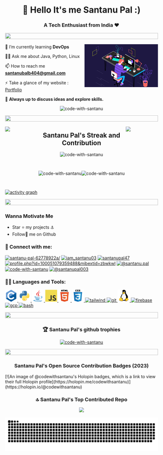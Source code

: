 <h1 align="center">👋 Hello It's me Santanu Pal :)</h1>
<h3 align="center">A Tech Enthusiast from India ❤️</h3>

<img src="https://i.imgur.com/dBaSKWF.gif" height="20" width="100%"/> <!-- divider -->

<img align="right" alt="Coding" src="./myImage.gif" width="48%" height="5%" alt="code-with-santanu"/>
   
<p>

🌱 I’m currently learning **DevOps**

🧑‍💻 Ask me about Java, Python, Linux

📫 How to reach me **santanubalb404@gmail.com**

⚡ Take a glance of my website : [Portfolio](https://santanupal-03.web.app/)

💬 **Always up to discuss ideas and explore skills.**

</p>

<!-------------------------Profile view------------------------->

<p align="center"> <img src="https://komarev.com/ghpvc/?username=code-with-santanu&label=Profile%20views&color=blueviolet&style=for-the-badge" alt="code-with-santanu" /> </p>

<img src="https://i.imgur.com/dBaSKWF.gif" height="20" width="100%"> <!-- divider -->

<!-------------------------design around strak------------------------->

<img align="left" src="https://user-images.githubusercontent.com/65187002/144930161-2f783401-8d27-4fdf-a2f7-cc0ba32f1f1f.gif" width="21%" style="display:inline;"><img align="right" src="https://user-images.githubusercontent.com/65187002/144930161-2f783401-8d27-4fdf-a2f7-cc0ba32f1f1f.gif" width="21%" style="display:inline;">

<!-------------------------Github streak------------------------->

<h2 align="center">Santanu Pal's Streak and Contribution</h2>
<p align="center"><img src="https://streak-stats.demolab.com?user=code-with-santanu&theme=vision-friendly-dark" alt="code-with-santanu"/>
</p>

<br>
<!-------------------------Github stats and most used languages------------------------->

<p align="center" style="
display: flex;
align-items: center;
justify-content: center;
">
  <img src="https://github-readme-stats.vercel.app/api?username=code-with-santanu&rank_icon=github&show_icons=true&include_all_commits=true&count_private=true&theme=vision-friendly-dark&hide_border=false&locale=en" alt="code-with-santanu"/>
  
  <img width="auto" src="https://github-stats-barnacle.vercel.app/api/top-langs/?username=code-with-santanu&langs_count=8&layout=compact&theme=vision-friendly-dark&exclude_repo=udemy-basic-html-brad" alt="code-with-santanu"/>
</p>

<!-------------------------Activity Graph------------------------->
<br>

[![activity graph](https://github-readme-activity-graph.vercel.app/graph?username=code-with-santanu&theme=github-compact&bg_color=FFFFFF00&color=e1dbe1&line=8042fc&point=ffb000&area=true)](https://github.com/ashutosh00710/github-readme-activity-graph)

<img src="https://i.imgur.com/dBaSKWF.gif" height="20" width="100%"> <!-- divider -->

<h3 > Wanna Motivate Me </h1>
<ul>
  <li > Star ⭐ my projects ⚓</li>
  <li > Follow🚶 me on Github </li>
</ul>

<!------------Connect with me ----------->

<h3 align="left">🤝 Connect with me:</h3>
<p align="left">
<a href="https://linkedin.com/in/santanu-pal-62778922a/" target="blank"><img align="center" src="https://raw.githubusercontent.com/rahuldkjain/github-profile-readme-generator/master/src/images/icons/Social/linked-in-alt.svg" alt="santanu-pal-62778922a/" height="30" width="40" /></a>
<a href="https://twitter.com/iam_santanu03" target="blank"><img align="center" src="https://raw.githubusercontent.com/rahuldkjain/github-profile-readme-generator/master/src/images/icons/Social/twitter.svg" alt="iam_santanu03" height="30" width="40" /></a>
<a href="https://instagram.com/santanupal47" target="blank"><img align="center" src="https://raw.githubusercontent.com/rahuldkjain/github-profile-readme-generator/master/src/images/icons/Social/instagram.svg" alt="santanupal47" height="30" width="40" /></a>
<a href="https://fb.com/profile.php?id=100051079359488&mibextid=zbwkwl" target="blank"><img align="center" src="https://raw.githubusercontent.com/rahuldkjain/github-profile-readme-generator/master/src/images/icons/Social/facebook.svg" alt="profile.php?id=100051079359488&mibextid=zbwkwl" height="30" width="40" /></a>
<a href="https://medium.com/@santanu.pal" target="blank"><img align="center" src="https://raw.githubusercontent.com/rahuldkjain/github-profile-readme-generator/master/src/images/icons/Social/medium.svg" alt="@santanu.pal" height="30" width="40" /></a>
<a href="https://www.leetcode.com/code-with-santanu" target="blank"><img align="center" src="https://raw.githubusercontent.com/rahuldkjain/github-profile-readme-generator/master/src/images/icons/Social/leet-code.svg" alt="code-with-santanu" height="30" width="40" /></a>
<a href="https://www.hackerearth.com/@santanupal003" target="blank"><img align="center" src="https://raw.githubusercontent.com/rahuldkjain/github-profile-readme-generator/master/src/images/icons/Social/hackerearth.svg" alt="@santanupal003" height="30" width="40" /></a>
</p>

<!------------ Languages and tools ----------->
<h3 align="left">🧑‍💻 Languages and Tools:</h3>
<p align="left">  <a href="https://www.cprogramming.com/" target="_blank" rel="noreferrer"> <img src="https://raw.githubusercontent.com/devicons/devicon/master/icons/c/c-original.svg" alt="c" width="40" height="40"/> </a> <a href="https://www.python.org" target="_blank" rel="noreferrer"> <img src="https://raw.githubusercontent.com/devicons/devicon/master/icons/python/python-original.svg" alt="python" width="40" height="40"/> </a> <a href="https://www.java.com" target="_blank" rel="noreferrer"> <img src="https://raw.githubusercontent.com/devicons/devicon/master/icons/java/java-original.svg" alt="java" width="40" height="40"/> </a> <a href="https://developer.mozilla.org/en-US/docs/Web/JavaScript" target="_blank" rel="noreferrer"> <img src="https://raw.githubusercontent.com/devicons/devicon/master/icons/javascript/javascript-original.svg" alt="javascript" width="40" height="40"/> </a><a href="https://www.w3.org/html/" target="_blank" rel="noreferrer"> <img src="https://raw.githubusercontent.com/devicons/devicon/master/icons/html5/html5-original-wordmark.svg" alt="html5" width="40" height="40"/> </a> <a href="https://www.w3schools.com/css/" target="_blank" rel="noreferrer"> <img src="https://raw.githubusercontent.com/devicons/devicon/master/icons/css3/css3-original-wordmark.svg" alt="css3" width="40" height="40"/> </a> <a href="https://tailwindcss.com/" target="_blank" rel="noreferrer"> <img src="https://www.vectorlogo.zone/logos/tailwindcss/tailwindcss-icon.svg" alt="tailwind" width="40" height="40"/> </a>
<a href="https://git-scm.com/" target="_blank" rel="noreferrer"> <img src="https://www.vectorlogo.zone/logos/git-scm/git-scm-icon.svg" alt="git" width="40" height="40"/> </a>
<a href="https://www.linux.org/" target="_blank" rel="noreferrer"> <img src="https://raw.githubusercontent.com/devicons/devicon/master/icons/linux/linux-original.svg" alt="linux" width="40" height="40"/> </a> <a href="https://firebase.google.com/" target="_blank" rel="noreferrer"> <img src="https://www.vectorlogo.zone/logos/firebase/firebase-icon.svg" alt="firebase" width="40" height="40"/> </a> <a href="https://cloud.google.com" target="_blank" rel="noreferrer"> <img src="https://www.vectorlogo.zone/logos/google_cloud/google_cloud-icon.svg" alt="gcp" width="40" height="40"/> </a>      
<a href="https://www.gnu.org/software/bash/" target="_blank" rel="noreferrer"> <img src="https://www.vectorlogo.zone/logos/gnu_bash/gnu_bash-icon.svg" alt="bash" width="40" height="40"/> </a> </p>

<img src="https://i.imgur.com/dBaSKWF.gif" height="20" width="100%">

<!-------------------------Trophy------------------------->
<h3 align="center">🏆 Santanu Pal's github trophies</h3>
<p align="center"> <a href="https://github.com/ryo-ma/github-profile-trophy"><img src="https://github-profile-trophy.vercel.app/?username=code-with-santanu&theme=radical&no-frame=false&no-bg=false&margin-w=4" alt="code-with-santanu" /></a> </p>

<img src="https://i.imgur.com/dBaSKWF.gif" height="20" width="100%">

<!-------------------------Open Source contribution badges------------------------->
<h3 align="center">Santanu Pal's Open Source Contribution Badges (2023)</h3>
[![An image of @codewithsantanu's Holopin badges, which is a link to view their full Holopin profile](https://holopin.me/codewithsantanu)](https://holopin.io/@codewithsantanu)

<!-------------------------Top repository ---------------------------------->
<h3 align="center"> 🔝 Santanu Pal's Top Contributed Repo</h3>
<p align ="center">
<img src="https://github-contributor-stats.vercel.app/api?username=code-with-santanu&limit=5&theme=algolia&combine_all_yearly_contributions=true" />
</p>

<!-------------------------Activity block (snake animation)------------------------->
<img src="https://raw.githubusercontent.com/code-with-santanu/code-with-santanu/output/snake.svg" alt="Snake animation" />
